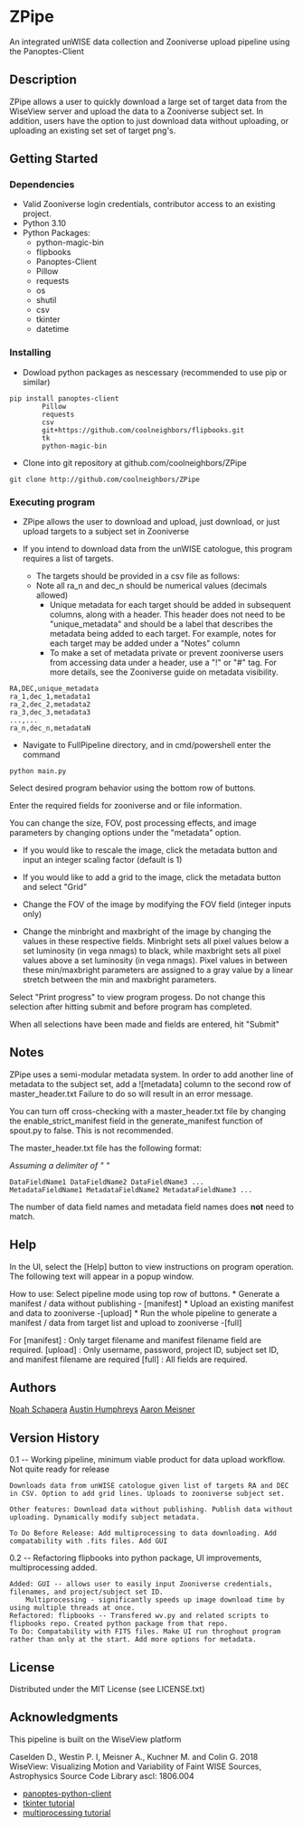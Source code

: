 # ZPipe

An integrated unWISE data collection and Zooniverse upload pipeline using the Panoptes-Client
## Description
ZPipe allows a user to quickly download a large set of target data from the WiseView server and upload the data to a Zooniverse subject set. In addition, users have the option to just download data without uploading, or uploading an existing set set of target png's. 
## Getting Started
### Dependencies
* Valid Zooniverse login credentials, contributor access to an existing project. 
* Python 3.10
* Python Packages:
	* python-magic-bin
	* flipbooks
	* Panoptes-Client
	* Pillow
	* requests
	* os
	* shutil
	* csv
	* tkinter
	* datetime
### Installing
* Dowload python packages as nescessary (recommended to use pip or similar)
```
pip install panoptes-client
		Pillow
		requests
		csv
		git+https://github.com/coolneighbors/flipbooks.git
		tk
        python-magic-bin

```
* Clone into git repository at github.com/coolneighbors/ZPipe
```
git clone http://github.com/coolneighbors/ZPipe
```

### Executing program
* ZPipe allows the user to download and upload, just download, or just upload targets to a subject set in Zooniverse

* If you intend to download data from the unWISE catologue, this program requires a list of targets.
	* The targets should be provided in a csv file as follows:
	* Note all ra_n and dec_n should be numerical values (decimals allowed)
        * Unique metadata for each target should be added in subsequent columns, along with a header. This header does not need to be "unique_metadata" and should be a label that describes the metadata being added to each target. For example, notes for each target may be added under a "Notes" column
        * To make a set of metadata private or prevent zooniverse users from accessing data under a header, use a "!" or "#" tag. For more details, see the Zooniverse guide on metadata visibility.
```
RA,DEC,unique_metadata
ra_1,dec_1,metadata1
ra_2,dec_2,metadata2
ra_3,dec_3,metadata3
...,...
ra_n,dec_n,metadataN
```

* Navigate to FullPipeline directory, and in cmd/powershell enter the command
```
python main.py
```

Select desired program behavior using the bottom row of buttons.

Enter the required fields for zooniverse and or file information.

You can change the size, FOV, post processing effects, and image parameters by changing options under the "metadata" option. 

* If you would like to rescale the image, click the metadata button and input an integer scaling factor (default is 1)

* If you would like to add a grid to the image, click the metadata button and select "Grid"

* Change the FOV of the image by modifying the FOV field (integer inputs only)

* Change the minbright and maxbright of the image by changing the values in these respective fields. Minbright sets all pixel values below a set luminosity (in vega nmags) to black, while maxbright sets all pixel values above a set luminosity (in vega nmags). Pixel values in between these min/maxbright parameters are assigned to a gray value by a linear stretch between the min and maxbright parameters. 

Select "Print progress" to view program progess. Do not change this selection after hitting submit and before program has completed. 

When all selections have been made and fields are entered, hit "Submit"

## Notes

ZPipe uses a semi-modular metadata system. In order to add another line of metadata to the subject set, add a ![metadata] column to the second row of master_header.txt
Failure to do so will result in an error message.

You can turn off cross-checking with a master_header.txt file by changing the enable_strict_manifest field in the generate_manifest function of spout.py to false. This is not recommended.

The master_header.txt file has the following format:

*Assuming a delimiter of " "*
```
DataFieldName1 DataFieldName2 DataFieldName3 ...
MetadataFieldName1 MetadataFieldName2 MetadataFieldName3 ...
```
The number of data field names and metadata field names does **not** need to match.

## Help

In the UI, select the [Help] button to view instructions on program operation. The following text will appear in a popup window.

How to use: Select pipeline mode using top row of buttons. 
	* Generate a manifest / data without publishing - [manifest] 
	* Upload an existing manifest and data to zooniverse -[upload]
	* Run the whole pipeline to generate a manifest / data from target list and upload to zooniverse -[full]

For 
 [manifest]  : Only target filename and manifest filename field are required.
 [upload] : Only username, password, project ID, subject set ID, and manifest filename are required
 [full] : All fields are required.



## Authors
[Noah Schapera](https://www.linkedin.com/in/noah-schapera-86303a1b9/)
[Austin Humphreys](https://www.linkedin.com/in/austin-humphreys-b87055187/)
[Aaron Meisner](https://www.linkedin.com/in/aaron-meisner/)


## Version History

0.1 -- Working pipeline, minimum viable product for data upload workflow. Not quite ready for release
	
	Downloads data from unWISE catologue given list of targets RA and DEC in CSV. Option to add grid lines. Uploads to zooniverse subject set.
	
	Other features: Download data without publishing. Publish data without uploading. Dynamically modify subject metadata.
	
	To Do Before Release: Add multiprocessing to data downloading. Add compatability with .fits files. Add GUI

0.2 -- Refactoring flipbooks into python package, UI improvements, multiprocessing added.

    Added: GUI -- allows user to easily input Zooniverse credentials, filenames, and project/subject set ID. 
	    Multiprocessing - significantly speeds up image download time by using multiple threads at once. 
	Refactored: flipbooks -- Transfered wv.py and related scripts to flipbooks repo. Created python package from that repo. 
	To Do: Compatability with FITS files. Make UI run throghout program rather than only at the start. Add more options for metadata. 
	
## License

Distributed under the MIT License (see LICENSE.txt)

## Acknowledgments
This pipeline is built on the WiseView platform

Caselden D., Westin P. I, Meisner A., Kuchner M. and Colin G. 2018 WiseView: Visualizing Motion and Variability of Faint WISE Sources, Astrophysics Source Code Library ascl: 1806.004

* [panoptes-python-client](https://github.com/zooniverse/panoptes-python-client)
* [tkinter tutorial](https://realpython.com/python-gui-tkinter/)
* [multiprocessing tutorial](https://tutorialedge.net/python/python-multiprocessing-tutorial/)
